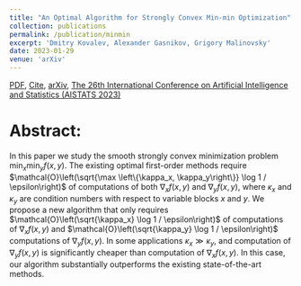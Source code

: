 ```yaml
---
title: "An Optimal Algorithm for Strongly Convex Min-min Optimization"
collection: publications
permalink: /publication/minmin
excerpt: 'Dmitry Kovalev, Alexander Gasnikov, Grigory Malinovsky'
date: 2023-01-29
venue: 'arXiv'
---
```


[PDF](https://arxiv.org/pdf/2212.14439.pdf), [Cite](https://grigory-malinovsky.github.io/files/5gcs.txt), [arXiv](https://arxiv.org/abs/2212.14439), [The 26th International Conference on Artificial Intelligence and Statistics (AISTATS 2023)](https://aistats.org/aistats2023/accepted.html) 

Abstract:
======
In this paper we study the smooth strongly convex minimization problem $\min _x \min _y f(x, y)$. The existing optimal first-order methods require $\mathcal{O}\left(\sqrt{\max \left\{\kappa_x, \kappa_y\right\}} \log 1 / \epsilon\right)$ of computations of both $\nabla_x f(x, y)$ and $\nabla_y f(x, y)$, where $\kappa_x$ and $\kappa_y$ are condition numbers with respect to variable blocks $x$ and $y$. We propose a new algorithm that only requires $\mathcal{O}\left(\sqrt{\kappa_x} \log 1 / \epsilon\right)$ of computations of $\nabla_x f(x, y)$ and $\mathcal{O}\left(\sqrt{\kappa_y} \log 1 / \epsilon\right)$ computations of $\nabla_y f(x, y)$. In some applications $\kappa_x \gg \kappa_y$, and computation of $\nabla_y f(x, y)$ is significantly cheaper than computation of $\nabla_x f(x, y)$. In this case, our algorithm substantially outperforms the existing state-of-the-art methods.
